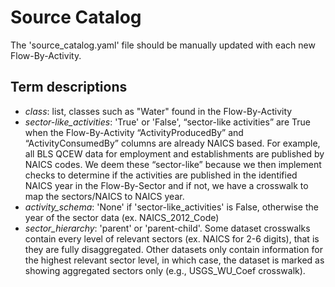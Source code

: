 # Source Catalog
The 'source_catalog.yaml' file should be manually updated with each new
Flow-By-Activity.

## Term descriptions
- _class_: list, classes such as "Water" found in the Flow-By-Activity
- _sector-like_activities_: 'True' or 'False', “sector-like activities” are 
  True when the Flow-By-Activity “ActivityProducedBy” and 
  “ActivityConsumedBy” columns are already NAICS based. For example, all 
  BLS QCEW data for employment and establishments are published by NAICS 
  codes. We deem these “sector-like” because we then implement checks to 
  determine if the activities are published in the identified NAICS year in the
  Flow-By-Sector and if not, we have a crosswalk to map the sectors/NAICS 
  to NAICS year. 
- _activity_schema_: 'None' if 'sector-like_activities' is False, otherwise 
  the year of the sector data
  (ex. NAICS_2012_Code)
- _sector_hierarchy_: 'parent' or 'parent-child'. Some dataset 
  crosswalks contain every level of relevant sectors (ex. NAICS for 2-6 
  digits), that is they are fully disaggregated. Other datasets only 
  contain information for the highest relevant sector level, in which case, 
  the dataset is marked as showing aggregated sectors only (e.g., 
  USGS_WU_Coef crosswalk).